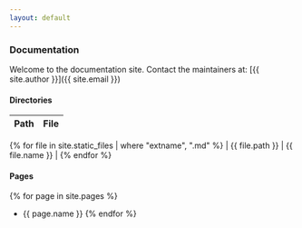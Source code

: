 ```yaml
---
layout: default
---
```


### Documentation

Welcome to the documentation site. Contact the maintainers at: [{{ site.author }}]({{ site.email }})

#### Directories

| Path | File |
|------|------|

{% for file in site.static_files | where "extname", ".md" %}
| {{ file.path }} | {{ file.name }} |
{% endfor %}

#### Pages

{% for page in site.pages %}
* {{ page.name }}
{% endfor %}
